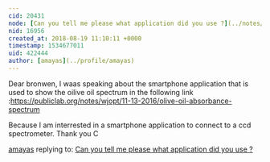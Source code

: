 ```yaml
---
cid: 20431
node: [Can you tell me please what application did you use ?](../notes/amayas/08-18-2018/can-you-tell-me-please-what-application-did-you-use)
nid: 16956
created_at: 2018-08-19 11:10:11 +0000
timestamp: 1534677011
uid: 422444
author: [amayas](../profile/amayas)
---
```


Dear bronwen, 
I waas speaking about the smartphone application that is used to show the oilive oil spectrum in the following link :https://publiclab.org/notes/wjopt/11-13-2016/olive-oil-absorbance-spectrum

Because I am interrested in a smartphone application to connect to a ccd spectrometer.
Thank you
C

[amayas](../profile/amayas) replying to: [Can you tell me please what application did you use ?](../notes/amayas/08-18-2018/can-you-tell-me-please-what-application-did-you-use)

